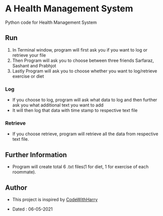 # A Health Management System
Python code for Health Management System

## Run
  1. In Terminal window, program will first ask you if you want to log or retrieve your file
  2. Then Program will ask you to choose between three friends Sarfaraz, Sashant and Prabhjot
  3. Lastly Program will ask you to choose whether you want to log/retrieve exercise or diet

### Log
  - If you choose to log, program will ask what data to log and then further ask you what additional text you want to add 
  - It will then log that data with time stamp to respective text file

### Retrieve
  - If you choose retrieve, program will retrieve all the data from respective text file.

## Further Information
  - Program will create total 6 .txt files(1 for diet, 1 for exercise of each roommate).

## Author

- This project is inspired by [CodeWithHarry](https://youtube.com/playlist?list=PLu0W_9lII9agICnT8t4iYVSZ3eykIAOME)

- Dated : 06-05-2021